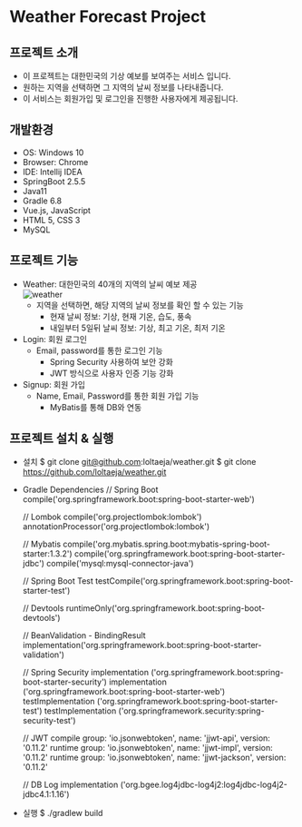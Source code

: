 # Weather Forecast Project


## 프로젝트 소개
 - 이 프로젝트는 대한민국의 기상 예보를 보여주는 서비스 입니다.
 - 원하는 지역을 선택하면 그 지역의 날씨 정보를 나타내줍니다.
 - 이 서비스는 회원가입 및 로그인을 진행한 사용자에게 제공됩니다.


## 개발환경
 - OS: Windows 10
 - Browser: Chrome
 - IDE: Intellij IDEA
 - SpringBoot 2.5.5
 - Java11
 - Gradle 6.8
 - Vue.js, JavaScript
 - HTML 5, CSS 3
 - MySQL


## 프로젝트 기능
- Weather: 대한민국의 40개의 지역의 날씨 예보 제공
  <br>![weather](https://user-images.githubusercontent.com/86970934/139816149-a7fe1871-c755-4e43-8474-b477cc85cdfb.png)
    - 지역을 선택하면, 해당 지역의 날씨 정보를 확인 할 수 있는 기능
        - 현재 날씨 정보: 기상, 현재 기온, 습도, 풍속
        - 내일부터 5일뒤 날씨 정보: 기상, 최고 기온, 최저 기온
- Login: 회원 로그인
    - Email, password를 통한 로그인 기능
        - Spring Security 사용하여 보안 강화
        - JWT 방식으로 사용자 인증 기능 강화
- Signup: 회원 가입
    - Name, Email, Password를 통한 회원 가입 기능
        - MyBatis를 통해 DB와 연동
        

## 프로젝트 설치 & 실행
 - 설치
 $ git clone git@github.com:loltaeja/weather.git
 $ git clone https://github.com/loltaeja/weather.git
 - Gradle Dependencies
   // Spring Boot
   compile('org.springframework.boot:spring-boot-starter-web')

   // Lombok
   compile('org.projectlombok:lombok')
   annotationProcessor('org.projectlombok:lombok')

   // Mybatis
   compile('org.mybatis.spring.boot:mybatis-spring-boot-starter:1.3.2')
   compile('org.springframework.boot:spring-boot-starter-jdbc')
   compile('mysql:mysql-connector-java')

   // Spring Boot Test
   testCompile('org.springframework.boot:spring-boot-starter-test')

   // Devtools
   runtimeOnly('org.springframework.boot:spring-boot-devtools')

   // BeanValidation - BindingResult
   implementation('org.springframework.boot:spring-boot-starter-validation')

   // Spring Security
   implementation ('org.springframework.boot:spring-boot-starter-security')
   implementation ('org.springframework.boot:spring-boot-starter-web')
   testImplementation ('org.springframework.boot:spring-boot-starter-test')
   testImplementation ('org.springframework.security:spring-security-test')

   // JWT
   compile group: 'io.jsonwebtoken', name: 'jjwt-api', version: '0.11.2'
   runtime group: 'io.jsonwebtoken', name: 'jjwt-impl', version: '0.11.2'
   runtime group: 'io.jsonwebtoken', name: 'jjwt-jackson', version: '0.11.2'

   // DB Log
   implementation ('org.bgee.log4jdbc-log4j2:log4jdbc-log4j2-jdbc4.1:1.16')
 - 실행
 $ ./gradlew build
   

